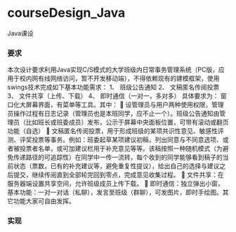 # courseDesign_Java
Java课设
### 要求
本次设计要求利用Java实现C/S模式的大学班级内日常事务管理系统（PC版，应用于校内网有线网络访问，暂不开发移动端），不得依赖现有的建模框架，使用swings技术完成如下基本功能需求：
1、	班级公告通知
2、	文稿匿名传阅投票
3、	文件共享（上传、下载）
4、	即时通信（一对一，多对多）
具体要求为：
窗口化大屏幕界面，有菜单等工具。其中：
	设管理员与用户两种使用权限，管理员操作过程有日志记录（管理员也是本班同学，应不止一个）。班级公告通知由管理员（比如班长或班委成员）发布，公示于屏幕中央面板位置，可带有滚动或翻页功能（自选）
	文稿匿名传阅投票，用于形成班级的某项共识性意见、敏感性评测、评奖投票等事务。例如：班委起草某项建议初稿，列出同意与不同意选项、或者被投票者名单，或可加建议栏用于补充意见等等。该稿按照一种随机模式（为避免传递路径的可追踪性）在同学中一传一流转，每个收到的同学能够看到稿子的当前状态（票数，已有的补充建议等，避免重复性提议），给出自己的选择与建议之后提交，继续传阅直到全部轮完回到零点，完成意见收集过程。
	文件共享：在服务器端设置共享空间，允许班级成员上传下载。
	即时通信：独立弹出小窗，基本功能：一对一对话（私聊），发言至班级（群聊），可发图片，即时手绘图。其它功能大家可自由发挥。

### 实现
